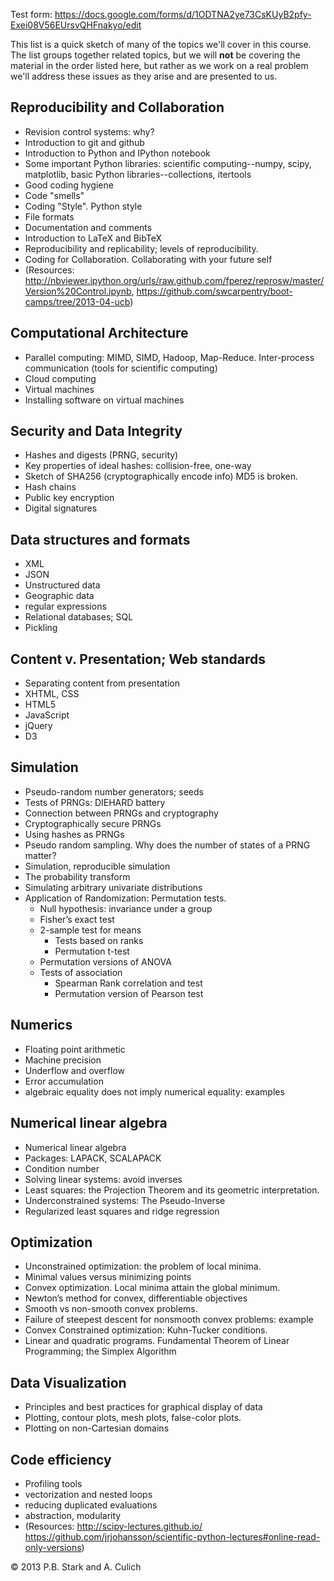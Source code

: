 Test form: https://docs.google.com/forms/d/1ODTNA2ye73CsKUyB2pfy-Exei08V56EUrsvQHFnakyo/edit

This list is a quick sketch of many of the topics we'll cover in this
course. The list groups together related topics, but we will **not**
be covering the material in the order listed here, but rather as we
work on a real problem we'll address these issues as they arise and
are presented to us.

Reproducibility and Collaboration
---------------------------------
- Revision control systems: why?
- Introduction to git and github
- Introduction to Python and IPython notebook
- Some important Python libraries: scientific computing--numpy, scipy, matplotlib, basic Python libraries--collections, itertools
- Good coding hygiene
- Code "smells"
- Coding "Style". Python style
- File formats
- Documentation and comments
- Introduction to LaTeX and BibTeX
- Reproducibility and replicability; levels of reproducibility.
- Coding for Collaboration. Collaborating with your future self
- (Resources: http://nbviewer.ipython.org/urls/raw.github.com/fperez/reprosw/master/Version%20Control.ipynb, https://github.com/swcarpentry/boot-camps/tree/2013-04-ucb)

Computational Architecture
--------------------------
- Parallel computing: MIMD, SIMD, Hadoop, Map-Reduce. Inter-process communication (tools for scientific computing)
- Cloud computing
- Virtual machines
- Installing software on virtual machines

Security and Data Integrity
---------------------------
- Hashes and digests (PRNG, security)
- Key properties of ideal hashes: collision-free, one-way
- Sketch of SHA256 (cryptographically encode info) MD5 is broken.
- Hash chains
- Public key encryption
- Digital signatures

Data structures and formats
---------------------------
- XML
- JSON
- Unstructured data
- Geographic data
- regular expressions
- Relational databases; SQL
- Pickling

Content v. Presentation; Web standards
--------------------------------------
- Separating content from presentation
- XHTML, CSS
- HTML5
- JavaScript
- jQuery
- D3

Simulation
----------
- Pseudo-random number generators; seeds
- Tests of PRNGs: DIEHARD battery
- Connection between PRNGs and cryptography
- Cryptographically secure PRNGs
- Using hashes as PRNGs
- Pseudo random sampling. Why does the number of states of a PRNG matter?
- Simulation, reproducible simulation
- The probability transform
- Simulating arbitrary univariate distributions
- Application of Randomization: Permutation tests.
   + Null hypothesis: invariance under a group
   + Fisher’s exact test
   + 2-sample test for means
      + Tests based on ranks
      + Permutation t-test
   + Permutation versions of ANOVA
   + Tests of association
      + Spearman Rank correlation and test
      + Permutation version of Pearson test

Numerics
--------
- Floating point arithmetic
- Machine precision
- Underflow and overflow
- Error accumulation
- algebraic equality does not imply numerical equality: examples

Numerical linear algebra
------------------------
- Numerical linear algebra
- Packages: LAPACK, SCALAPACK
- Condition number
- Solving linear systems: avoid inverses
- Least squares: the Projection Theorem and its geometric interpretation.
- Underconstrained systems: The Pseudo-Inverse
- Regularized least squares and ridge regression

Optimization
------------
- Unconstrained optimization: the problem of local minima.
- Minimal values versus minimizing points
- Convex optimization. Local minima attain the global minimum.
- Newton’s method for convex, differentiable objectives
- Smooth vs non-smooth convex problems.
- Failure of steepest descent for nonsmooth convex problems: example
- Convex Constrained optimization: Kuhn-Tucker conditions.
- Linear and quadratic programs. Fundamental Theorem of Linear Programming; the Simplex Algorithm

Data Visualization
------------------
- Principles and best practices for graphical display of data
- Plotting, contour plots, mesh plots, false-color plots.
- Plotting on non-Cartesian domains

Code efficiency
---------------
- Profiling tools
- vectorization and nested loops
- reducing duplicated evaluations
- abstraction, modularity
- (Resources: http://scipy-lectures.github.io/ https://github.com/jrjohansson/scientific-python-lectures#online-read-only-versions)

© 2013 P.B. Stark and A. Culich
